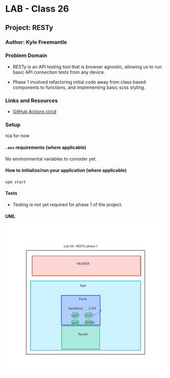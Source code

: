 # LAB - Class 26

## Project: RESTy

### Author: Kyle Freemantle

### Problem Domain  

- RESTy is an API testing tool that is browser agnostic, allowing us to run basic API connection tests from any device.

- Phase 1 involved refactoring initial code away from class based components to functions, and implementing basic scss styling.

### Links and Resources

- [GitHub Actions ci/cd](https://github.com/kfreemantle/resty/actions)

### Setup

n/a for now

#### `.env` requirements (where applicable)

No environmental variables to consider yet.

#### How to initialize/run your application (where applicable)

`npm start`


#### Tests

- Testing is not yet required for phase 1 of the project.

#### UML

![UML](./assets/lab26UML.png)
